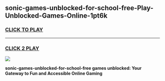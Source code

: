 
## sonic-games-unblocked-for-school-free-Play-Unblocked-Games-Online-1pt6k
<h3>
<a href="https://premium76.site?title=sonic-games-unblocked-for-school-free&ref=25A">CLICK TO PLAY</a></h3>
<hr>

<h3>
<a href="https://premium76.site?title=sonic-games-unblocked-for-school-free&ref=25A">CLICK 2 PLAY</a>
  
</h3>

<a href="https://premium76.site?title=sonic-games-unblocked-for-school-free&ref=25A"><img src="https://clearcache.store/games.png"></a>


**sonic-games-unblocked-for-school-free games unblocked: Your Gateway to Fun and Accessible Online Gaming**
